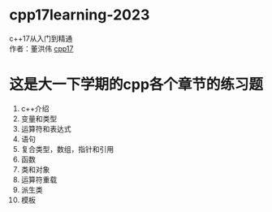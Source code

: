 #  cpp17learning-2023
c++17从入门到精通<br>
作者：董洪伟
[cpp17](https://github.com/hwdong-net/cplusplus17)
# 这是大一下学期的cpp各个章节的练习题<br>
1. c++介绍
2. 变量和类型
3. 运算符和表达式
4. 语句
5. 复合类型，数组，指针和引用
6. 函数
7. 类和对象
8. 运算符重载
9. 派生类
10. 模板
